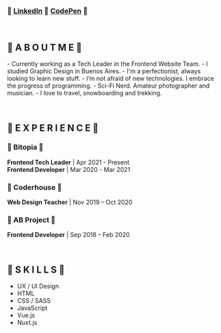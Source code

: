<h3>🔸 <a href="https://www.linkedin.com/in/damiothar/">LinkedIn</a> 🔸 <a href="https://codepen.io/damiothar">CodePen</a> 🔸</h3>

<br />

<h2>🔹  A B O U T    M E  🔹</h1>
<p>
- Currently working as a Tech Leader in the Frontend Website Team.
- I studied Graphic Design in Buenos Aires.
- I'm a perfectionist, always looking to learn new stuff.
- I’m not afraid of new technologies. I embrace the progress of programming.
- Sci-Fi Nerd. Amateur photographer and musician.
- I love to travel, snowboarding and trekking.
</p>
<br />

<h2>🔹  E X P E R I E N C E  🔹</h1>
<h3>🔸 Bitopia 🔸</h3>
<p>
  <strong>Frontend Tech Leader</strong> | Apr 2021 - Present<br />
  <strong>Frontend Developer</strong> | Mar 2020 - Mar 2021
</p>
<h3>🔸 Coderhouse 🔸</h3>
<p><strong>Web Design Teacher</strong> | Nov 2019 – Oct 2020</p>
<h3>🔸 AB Project 🔸</h3>
<p><strong>Frontend Developer</strong> | Sep 2018 – Feb 2020</p>
<br />

<h2>🔹  S K I L L S  🔹</h2>
<ul>
  <li>UX / UI Design</li>
  <li>HTML</li>
  <li>CSS / SASS</li>
  <li>JavaScript</li>
  <li>Vue.js</li>
  <li>Nuxt.js</li>
<ul>
